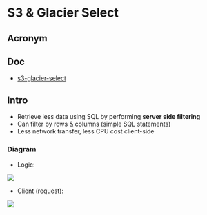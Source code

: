 # S3 & Glacier Select

## Acronym

## Doc
* [s3-glacier-select](https://aws.amazon.com/blogs/aws/s3-glacier-select/)

## Intro
* Retrieve less data using SQL by performing **server side filtering**
* Can filter by rows & columns (simple SQL statements)
* Less network transfer, less CPU cost client-side

### Diagram
* Logic:

[<img src="https://i.imgur.com/or3a5dr.png">](https://i.imgur.com/or3a5dr.png)

* Client (request):

[<img src="https://i.imgur.com/YEDt6v5.png">](https://i.imgur.com/YEDt6v5.png)
